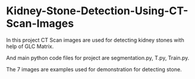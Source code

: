 # Kidney-Stone-Detection-Using-CT-Scan-Images

In this project CT Scan images are used for detecting kidney stones with help of GLC Matrix.

And main python code files for project are segmentation.py, T.py, Train.py.

The 7 images are examples used for demonstration for detecting stone.
